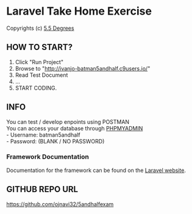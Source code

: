# Laravel Take Home Exercise
Copyrights (c) [5.5 Degrees](http://www.5andhalf.com)

## HOW TO START?
1. Click "Run Project"
2. Browse to "http://ivanjo-batman5andhalf.c9users.io/"
2. Read Test Document
3. ...
100. START CODING.

## INFO
You can test / develop enpoints using POSTMAN  
You can access your database through [PHPMYADMIN](http://ivanjo-batman5andhalf.c9users.io/phpmyadmin)  
    - Username: batman5andhalf  
    - Password: (BLANK / NO PASSWORD)  

### Framework Documentation
Documentation for the framework can be found on the
[Laravel website](http://laravel.com/docs).

## GITHUB REPO URL
https://github.com/ojnavi32/5andhalfexam